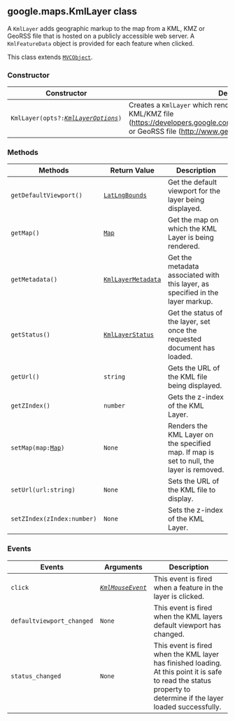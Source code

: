 <h2 id="KmlLayer">
google.maps.KmlLayer
class
</h2><p>A <code>KmlLayer</code> adds geographic markup to the map from a KML, KMZ or GeoRSS file that is hosted on a publicly accessible web server. A <code>KmlFeatureData</code> object is provided for each feature when clicked.</p><p>This class extends
<code><a href="https://github.com/amenadiel/google-maps-documentation/blob/master/docs/google.maps.MVCObject.md">MVCObject</a></code>.
</p><h3>Constructor</h3><table summary="class KmlLayer - Constructor" width="100%">
<thead>
<tr><th>Constructor</th>
<th>Description</th>
</tr></thead>
<tbody>
<tr>
<td><code>KmlLayer(opts?:<a href="https://github.com/amenadiel/google-maps-documentation/blob/master/docs/google.maps.KmlLayerOptions.md"><em>KmlLayerOptions</em></a>)</code></td>
<td>Creates a <code>KmlLayer</code> which renders the contents of the specified KML/KMZ file (<a href="https://developers.google.com/kml/documentation/kmlreference">https://developers.google.com/kml/documentation/kmlreference</a>) or GeoRSS file (<a href="http://www.georss.org">http://www.georss.org</a>).</td>
</tr>
</tbody>
</table><h3>Methods</h3><table summary="class KmlLayer - Methods" width="100%">
<thead>
<tr><th>Methods</th>
<th>Return Value</th>
<th>Description</th>
</tr></thead>
<tbody>
<tr>
<td><code>getDefaultViewport()</code></td>
<td><code><a href="https://github.com/amenadiel/google-maps-documentation/blob/master/docs/google.maps.LatLngBounds.md">LatLngBounds</a></code></td>
<td>Get the default viewport for the layer being displayed.</td>
</tr>
<tr>
<td><code>getMap()</code></td>
<td><code><a href="https://github.com/amenadiel/google-maps-documentation/blob/master/docs/google.maps.Map.md">Map</a></code></td>
<td>Get the map on which the KML Layer is being rendered.</td>
</tr>
<tr>
<td><code>getMetadata()</code></td>
<td><code><a href="https://github.com/amenadiel/google-maps-documentation/blob/master/docs/google.maps.KmlLayerMetadata.md">KmlLayerMetadata</a></code></td>
<td>Get the metadata associated with this layer, as specified in the layer markup.</td>
</tr>
<tr>
<td><code>getStatus()</code></td>
<td><code><a href="https://github.com/amenadiel/google-maps-documentation/blob/master/docs/google.maps.KmlLayerStatus.md">KmlLayerStatus</a></code></td>
<td>Get the status of the layer, set once the requested document has loaded.</td>
</tr>
<tr>
<td><code>getUrl()</code></td>
<td><code>string</code></td>
<td>Gets the URL of the KML file being displayed.</td>
</tr>
<tr>
<td><code>getZIndex()</code></td>
<td><code>number</code></td>
<td>Gets the z-index of the KML Layer.</td>
</tr>
<tr>
<td><code>setMap(map:<a href="https://github.com/amenadiel/google-maps-documentation/blob/master/docs/google.maps.Map.md">Map</a>)</code></td>
<td><code>None</code></td>
<td>Renders the KML Layer on the specified map. If map is set to null, the layer is removed.</td>
</tr>
<tr>
<td><code>setUrl(url:string)</code></td>
<td><code>None</code></td>
<td>Sets the URL of the KML file to display.</td>
</tr>
<tr>
<td><code>setZIndex(zIndex:number)</code></td>
<td><code>None</code></td>
<td>Sets the z-index of the KML Layer.</td>
</tr>
</tbody>
</table><h3>Events</h3><table summary="class KmlLayer - Events" width="100%">
<thead>
<tr><th>Events</th>
<th>Arguments</th>
<th>Description</th>
</tr></thead>
<tbody>
<tr>
<td><code>click</code></td>
<td><code><a href="https://github.com/amenadiel/google-maps-documentation/blob/master/docs/google.maps.KmlMouseEvent.md"><em>KmlMouseEvent</em></a></code></td>
<td>This event is fired when a feature in the layer is clicked.</td>
</tr>
<tr>
<td><code>defaultviewport_changed</code></td>
<td><code>None</code></td>
<td>This event is fired when the KML layers default viewport has changed.</td>
</tr>
<tr>
<td><code>status_changed</code></td>
<td><code>None</code></td>
<td>This event is fired when the KML layer has finished loading. At this point it is safe to read the status property to determine if the layer loaded successfully.</td>
</tr>
</tbody>
</table>